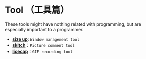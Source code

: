 # Tool （工具篇）

These tools might have nothing related with programming, but are especially important to a programmer.

- [**size up**](http://soft.macx.cn/4585.htm): `Window management tool`
- [**skitch**](https://evernote.com/intl/zh-cn/products/skitch)：`Picture comment tool`
- [**licecap**](https://www.cockos.com/licecap/)：`GIF recording tool`
